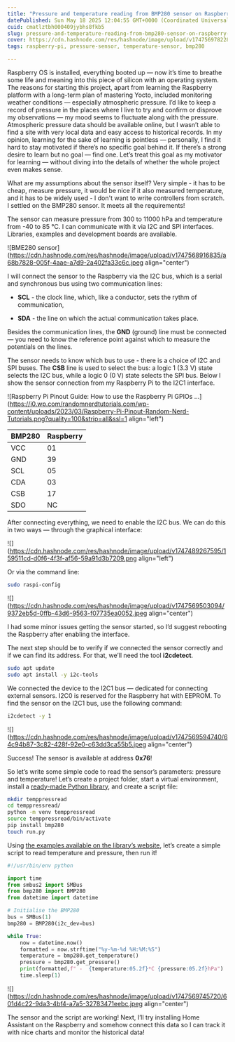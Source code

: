 ```yaml
---
title: "Pressure and temperature reading from BMP280 sensor on Raspberry Pi"
datePublished: Sun May 18 2025 12:04:55 GMT+0000 (Coordinated Universal Time)
cuid: cmatlztbh000409jybhs8fkb5
slug: pressure-and-temperature-reading-from-bmp280-sensor-on-raspberry-pi
cover: https://cdn.hashnode.com/res/hashnode/image/upload/v1747569782286/937b2e1f-690b-4c4a-8b3e-69b0e7732ada.jpeg
tags: raspberry-pi, pressure-sensor, temperature-sensor, bmp280

---
```


Raspberry OS is installed, everything booted up — now it’s time to breathe some life and meaning into this piece of silicon with an operating system. The reasons for starting this project, apart from learning the Raspberry platform with a long-term plan of mastering Yocto, included monitoring weather conditions — especially atmospheric pressure. I’d like to keep a record of pressure in the places where I live to try and confirm or disprove my observations — my mood seems to fluctuate along with the pressure. Atmospheric pressure data should be available online, but I wasn’t able to find a site with very local data and easy access to historical records. In my opinion, learning for the sake of learning is pointless — personally, I find it hard to stay motivated if there’s no specific goal behind it. If there’s a strong desire to learn but no goal — find one. Let’s treat this goal as my motivator for learning — without diving into the details of whether the whole project even makes sense.

What are my assumptions about the sensor itself? Very simple - it has to be cheap, measure pressure, it would be nice if it also measured temperature, and it has to be widely used - I don't want to write controllers from scratch. I settled on the BMP280 sensor. It meets all the requirements!

The sensor can measure pressure from 300 to 11000 hPa and temperature from -40 to 85 °C. I can communicate with it via I2C and SPI interfaces. Libraries, examples and development boards are available.

![BME280 sensor](https://cdn.hashnode.com/res/hashnode/image/upload/v1747568916835/a68b7828-005f-4aae-a7d9-2a402fa33c6c.jpeg align="center")

I will connect the sensor to the Raspberry via the I2C bus, which is a serial and synchronous bus using two communication lines:

* **SCL** \- the clock line, which, like a conductor, sets the rythm of communication,
    
* **SDA** \- the line on which the actual communication takes place.
    

Besides the communication lines, the **GND** (ground) line must be connected — you need to know the reference point against which to measure the potentials on the lines.

The sensor needs to know which bus to use - there is a choice of I2C and SPI buses. The **CSB** line is used to select the bus: a logic 1 (3.3 V) state selects the I2C bus, while a logic 0 (0 V) state selects the SPI bus. Below I show the sensor connection from my Raspberry Pi to the I2C1 interface.

![Raspberry Pi Pinout Guide: How to use the Raspberry Pi GPIOs ...](https://i0.wp.com/randomnerdtutorials.com/wp-content/uploads/2023/03/Raspberry-Pi-Pinout-Random-Nerd-Tutorials.png?quality=100&strip=all&ssl=1 align="left")

| **BMP280** | **Raspberry** |
| --- | --- |
| VCC | 01 |
| GND | 39 |
| SCL | 05 |
| CDA | 03 |
| CSB | 17 |
| SDO | NC |

After connecting everything, we need to enable the I2C bus. We can do this in two ways — through the graphical interface:

![](https://cdn.hashnode.com/res/hashnode/image/upload/v1747489267595/159511cd-d0f6-4f3f-af56-59a91d3b7209.png align="left")

Or via the command line:

```bash
sudo raspi-config
```

![](https://cdn.hashnode.com/res/hashnode/image/upload/v1747569503094/9372eb5d-0ffb-43d6-9563-f07735ea0052.jpeg align="center")

I had some minor issues getting the sensor started, so I’d suggest rebooting the Raspberry after enabling the interface.

The next step should be to verify if we connected the sensor correctly and if we can find its address. For that, we’ll need the tool **i2cdetect**.

```bash
sudo apt update
sudo apt install -y i2c-tools
```

We connected the device to the I2C1 bus — dedicated for connecting external sensors. I2C0 is reserved for the Raspberry hat with EEPROM. To find the sensor on the I2C1 bus, use the following command:

```bash
i2cdetect -y 1
```

![](https://cdn.hashnode.com/res/hashnode/image/upload/v1747569594740/64c94b87-3c82-428f-92e0-c63dd3ca55b5.jpeg align="center")

Success! The sensor is available at address **0x76**!

So let’s write some simple code to read the sensor’s parameters: pressure and temperature! Let’s create a project folder, start a virtual environment, install a [ready-made Python library](https://pypi.org/project/bmp280/), and create a script file:

```bash
mkdir temppressread
cd temppressread/
python -m venv temppressread
source temppressread/bin/activate
pip install bmp280
touch run.py
```

Using [the examples available on the library’s website](https://github.com/pimoroni/bmp280-python/tree/main/examples), let’s create a simple script to read temperature and pressure, then run it!

```python
#!/usr/bin/env python

import time
from smbus2 import SMBus
from bmp280 import BMP280
from datetime import datetime

# Initialise the BMP280
bus = SMBus(1)
bmp280 = BMP280(i2c_dev=bus)

while True:
    now = datetime.now()
    formatted = now.strftime("%y-%m-%d %H:%M:%S")
    temperature = bmp280.get_temperature()
    pressure = bmp280.get_pressure()
    print(formatted,f" -  {temperature:05.2f}*C {pressure:05.2f}hPa")
    time.sleep(1)
```

![](https://cdn.hashnode.com/res/hashnode/image/upload/v1747569745720/601d4c22-9da3-4bf4-a7a5-32783471eebc.jpeg align="center")

The sensor and the script are working! Next, I’ll try installing Home Assistant on the Raspberry and somehow connect this data so I can track it with nice charts and monitor the historical data!